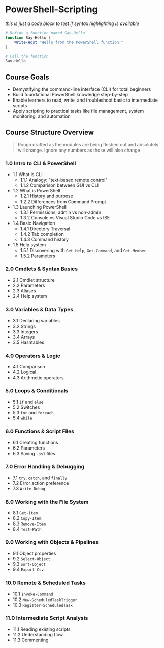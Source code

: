 # PowerShell-Scripting

*this is just a code block to test if syntax highlighting is available*

```PowerShell
# Define a function named Say-Hello
function Say-Hello {
    Write-Host "Hello from the PowerShell function!"
}

# Call the function
Say-Hello
```

## Course Goals

- Demystifying the command-line interface (CLI) for total beginners
- Build foundational PowerShell knowledge step-by-step
- Enable learners to read, write, and troubleshoot basic to intermediate scripts
- Apply scripting to practical tasks like file management, system monitoring, and automation

## Course Structure Overview

> Rough drafted as the modules are being fleshed out and absolutely will change. Ignore any numbers as those will also change

### 1.0 Intro to CLI & PowerShell

- 1.1 What is CLI
  - 1.1.1 Analogy: "text-based remote control"
  - 1.1.2 Comparison between GUI vs CLI
- 1.2 What is PowerShell 
  - 1.2.1 History and purpose
  - 1.2.2 Differences from Command Prompt
- 1.3 Launching PowerShell
  - 1.3.1 Permissions; admin vs non-admin
  - 1.3.2 Console vs Visual Studio Code vs ISE
- 1.4 Basic Navigation
  - 1.4.1 Directory Traversal
  - 1.4.2 Tab completion
  - 1.4.3 Command history
- 1.5 Help system
  - 1.5.1 Discovering with `Get-Help`, `Get-Command`, and `Get-Member`
  - 1.5.2 Parameters

### 2.0 Cmdlets & Syntax Basics

- 2.1 Cmdlet structure
- 2.2 Parameters
- 2.3 Aliases
- 2.4 Help system

### 3.0 Variables & Data Types

- 3.1 Declaring variables
- 3.2 Strings
- 3.3 Integers
- 3.4 Arrays
- 3.5 Hashtables

### 4.0 Operators & Logic

- 4.1 Comparison
- 4.2 Logical
- 4.3 Arithmetic operators

### 5.0 Loops & Conditionals

- 5.1 `if` and `else`
- 5.2 Switches
- 5.3 `for` and `foreach`
- 5.4 `while`

### 6.0 Functions & Script Files

- 6.1 Creating functions
- 6.2 Parameters
- 6.3 Saving `.ps1` files

### 7.0 Error Handling & Debugging

- 7.1 `try`, `catch`, and `finally`
- 7.2 Error action preference
- 7.3 `Write-Debug`

### 8.0 Working with the File System

- 8.1 `Get-Item`
- 8.2 `Copy-Item`
- 8.3 `Remove-Item`
- 8.4 `Test-Path`

### 9.0 Working with Objects & Pipelines

- 9.1 Object properties
- 9.2 `Select-Object`
- 9.3 `Sort-Object`
- 9.4 `Export-Csv`

### 10.0 Remote & Scheduled Tasks

- 10.1 `Invoke-Command`
- 10.2 `New-ScheduledTaskTrigger`
- 10.3 `Register-ScheduledTask`

### 11.0 Intermediate Script Analysis

- 11.1 Reading existing scripts
- 11.2 Understanding flow
- 11.3 Commenting

